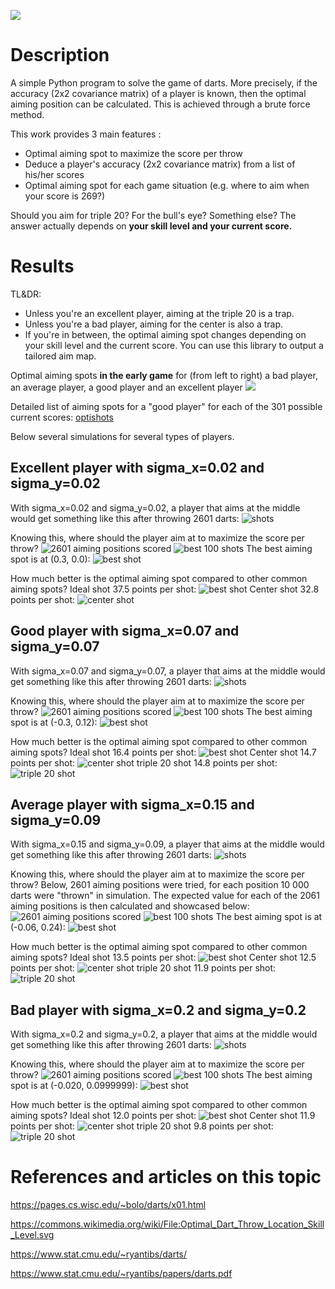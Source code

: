 ![](2022-12-25-23-42-02.png)

# Description
A simple Python program to solve the game of darts. More precisely, if the accuracy (2x2 covariance matrix) of a player is known, then the optimal aiming position can be calculated. This is achieved through a brute force method.

This work provides 3 main features :
- Optimal aiming spot to maximize the score per throw
- Deduce a player's accuracy (2x2 covariance matrix) from a list of his/her scores
- Optimal aiming spot for each game situation (e.g. where to aim when your score is 269?)

Should you aim for triple 20? For the bull's eye? Something else? The answer actually depends on **your skill level and your current score.**

# Results
TL&DR: 
- Unless you're an excellent player, aiming at the triple 20 is a trap.
- Unless you're a bad player, aiming for the center is also a trap.
- If you're in between, the optimal aiming spot changes depending on your skill level and the current score. You can use this library to output a tailored aim map.

Optimal aiming spots **in the early game** for (from left to right) a bad player, an average player, a good player and an excellent player
![](2022-12-25-23-55-44.png)

Detailed list of aiming spots for a "good player" for each of the 301 possible current scores:
[optishots](opti_shots_good_player.md)





Below several simulations for several types of players.

## Excellent player with sigma_x=0.02 and sigma_y=0.02

With sigma_x=0.02 and sigma_y=0.02, a player that aims at the middle would get something like this after throwing 2601 darts:
![shots](img/sx0.02_sy0.02_center)

Knowing this, where should the player aim at to maximize the score per throw?
![2601 aiming positions scored](img/sorted_spots2601_size10000_sx0.02_sy0.02)
![best 100 shots](img/sorted_spots2601_size10000_sx0.02_sy0.02_top100)
The best aiming spot is at (0.3, 0.0):
![best shot](img/sorted_spots2601_size10000_sx0.02_sy0.02_top1)

How much better is the optimal aiming spot compared to other common aiming spots?
Ideal shot 37.5 points per shot:
![best shot](img/sx0.02_sy0.02_ideal)
Center shot 32.8 points per shot:
![center shot](img/sx0.02_sy0.02_center)

## Good player with sigma_x=0.07 and sigma_y=0.07

With sigma_x=0.07 and sigma_y=0.07, a player that aims at the middle would get something like this after throwing 2601 darts:
![shots](img/sx0.07_sy0.07_center)

Knowing this, where should the player aim at to maximize the score per throw?
![2601 aiming positions scored](img/sorted_spots2601_size10000_sx0.07_sy0.07)
![best 100 shots](img/sorted_spots2601_size10000_sx0.07_sy0.07_top100)
The best aiming spot is at (-0.3, 0.12):
![best shot](img/sorted_spots2601_size10000_sx0.07_sy0.07_top1)

How much better is the optimal aiming spot compared to other common aiming spots?
Ideal shot 16.4 points per shot:
![best shot](img/sx0.07_sy0.07_ideal)
Center shot 14.7 points per shot:
![center shot](img/sx0.07_sy0.07_center)
triple 20 shot 14.8 points per shot:
![triple 20 shot](img/sx0.07_sy0.07_triple_20)

## Average player with sigma_x=0.15 and sigma_y=0.09

With sigma_x=0.15 and sigma_y=0.09, a player that aims at the middle would get something like this after throwing 2601 darts:
![shots](img/sx0.15_sy0.09_center)

Knowing this, where should the player aim at to maximize the score per throw?
Below, 2601 aiming positions were tried, for each position 10 000 darts were "thrown" in simulation. The expected value for each of the 2061 aiming positions is then calculated and showcased below:
![2601 aiming positions scored](img/sorted_spots2601_size10000_sx0.15_sy0.09)
![best 100 shots](img/sorted_spots2601_size10000_sx0.15_sy0.09_top100)
The best aiming spot is at (-0.06, 0.24):
![best shot](img/sorted_spots2601_size10000_sx0.15_sy0.09_top1)

How much better is the optimal aiming spot compared to other common aiming spots?
Ideal shot 13.5 points per shot:
![best shot](img/sx0.15_sy0.09_ideal)
Center shot 12.5 points per shot:
![center shot](img/sx0.15_sy0.09_center)
triple 20 shot 11.9 points per shot:
![triple 20 shot](img/sx0.15_sy0.09_triple_20)

## Bad player with sigma_x=0.2 and sigma_y=0.2

With sigma_x=0.2 and sigma_y=0.2, a player that aims at the middle would get something like this after throwing 2601 darts:
![shots](img/sx0.2_sy0.2_center)

Knowing this, where should the player aim at to maximize the score per throw?
![2601 aiming positions scored](img/sorted_spots2601_size10000_sx0.2_sy0.2)
![best 100 shots](img/sorted_spots2601_size10000_sx0.2_sy0.2_top100)
The best aiming spot is at (-0.020, 0.0999999):
![best shot](img/sorted_spots2601_size10000_sx0.2_sy0.2_top1)

How much better is the optimal aiming spot compared to other common aiming spots?
Ideal shot 12.0 points per shot:
![best shot](img/sx0.2_sy0.2_ideal)
Center shot 11.9 points per shot:
![center shot](img/sx0.2_sy0.2_center)
triple 20 shot 9.8 points per shot:
![triple 20 shot](img/sx0.2_sy0.2_triple_20)

# References and articles on this topic
https://pages.cs.wisc.edu/~bolo/darts/x01.html

https://commons.wikimedia.org/wiki/File:Optimal_Dart_Throw_Location_Skill_Level.svg

https://www.stat.cmu.edu/~ryantibs/darts/

https://www.stat.cmu.edu/~ryantibs/papers/darts.pdf

